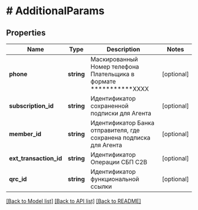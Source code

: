 # # AdditionalParams

## Properties

Name | Type | Description | Notes
------------ | ------------- | ------------- | -------------
**phone** | **string** | Маскированный Номер телефона Плательщика в формате ***********XXXX | [optional]
**subscription_id** | **string** | Идентификатор сохраненной подписки для Агента | [optional]
**member_id** | **string** | Идентификатор Банка отправителя, где сохранена подписка для Агента | [optional]
**ext_transaction_id** | **string** | Идентификатор Операции СБП C2B | [optional]
**qrc_id** | **string** | Идентификатор функциональной ссылки | [optional]

[[Back to Model list]](../../README.md#models) [[Back to API list]](../../README.md#endpoints) [[Back to README]](../../README.md)
